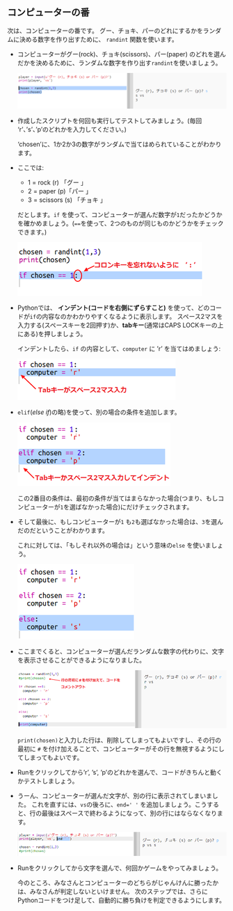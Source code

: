 ## コンピューターの番

次は、コンピューターの番です。 グー、チョキ、パーのどれにするかをランダムに決める数字を作り出すために、 `randint` 関数を使います。

+ コンピューターがグー(rock)、チョキ(scissors)、パー(paper) のどれを選んだかを決めるために、ランダムな数字を作り出す`randint`を使いましょう。
    
    ![スクリーンショット](images/rps-randint.png)

+ 作成したスクリプトを何回も実行してテストしてみましょう。(毎回 ‘r’、’s’、’p’のどれかを入力してください。)
    
    ‘chosen’に、1か2か3の数字がランダムで当てはめられていることがわかります。

+ ここでは:
    
    + 1 = rock (r) 「グー 」
    + 2 = paper (p)「パー 」
    + 3 = scissors (s) 「チョキ 」
    
    だとします。`if` を使って、コンピューターが選んだ数字が`1`だったかどうかを確かめましょう。(`==`を使って、2つのものが同じものかどうかをチェックできます。)
    
    ![スクリーンショット](images/rps-if-1.png)

+ Pythonでは、 **インデント(コードを右側にずらすこと)** を使って、どのコードが`if`の内容なのかわかりやすくなるように表示します。 スペース2マスを入力する(スペースキーを2回押す)か、**tabキー**(通常はCAPS LOCKキーの上にある)を押しましょう。
    
    インデントしたら、`if` の内容として、`computer` に ’r’ を当てはめましょう:
    
    ![スクリーンショット](images/rps-indent.png)

+ `elif`(*else if*)の略)を使って、別の場合の条件を追加します。
    
    ![スクリーンショット](images/rps-elif-2.png)
    
    この2番目の条件は、最初の条件が当てはまらなかった場合(つまり、もしコンピューターが`1`を選ばなかった場合)にだけチェックされます。

+ そして最後に、もしコンピューターが`1` も`2`も選ばなかった場合は、`3`を選んだのだということがわかります。
    
    これに対しては、「もしそれ以外の場合は」という意味の`else` を使いましょう。
    
    ![スクリーンショット](images/rps-else-3.png)

+ ここまでくると、コンピューターが選んだランダムな数字の代わりに、文字を表示させることができるようになりました。
    
    ![スクリーンショット](images/rps-print-computer.png)
    
    `print(chosen)`と入力した行は、削除してしまってもよいですし、その行の最初に `#` を付け加えることで、コンピューターがその行を無視するようにしてしまってもよいです。

+ Runをクリックしてから’r’, ’s’, ’p’のどれかを選んで、コードがきちんと動くかテストしましょう。

+ うーん、コンピューターが選んだ文字が、別の行に表示されてしまいました。 これを直すには、`vs`の後ろに、`end=' '` を追加しましょう。こうすると、行の最後はスペースで終わるようになって、別の行にはならなくなります。
    
    ![スクリーンショット](images/rps-same-line.png)

+ Runをクリックしてから文字を選んで、何回かゲームをやってみましょう。
    
    今のところ、みなさんとコンピューターのどちらがじゃんけんに勝ったかは、みなさんが判定しないといけません。 次のステップでは、さらにPythonコードをつけ足して、自動的に勝ち負けを判定できるようにします。